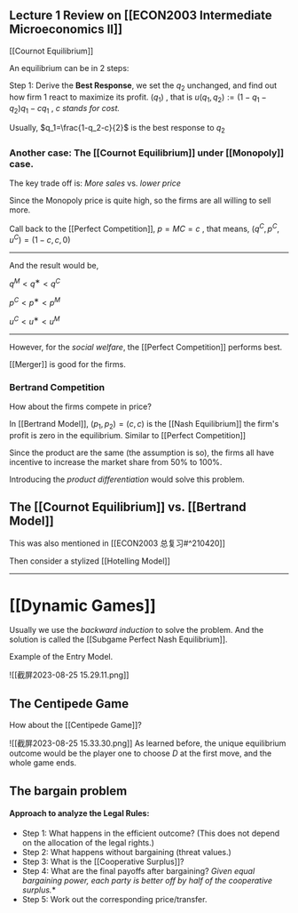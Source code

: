 
## Lecture 1 Review on [[ECON2003 Intermediate Microeconomics II]]

[[Cournot Equilibrium]]

An equilibrium can be in 2 steps:

Step 1: Derive the **Best Response**, we set the $q_2$ unchanged, and find out how firm 1 react to maximize its profit. ($q_1$) , that is $u(q_1,q_2):=(1-q_1-q_2)q_1-cq_1$ , *$c$ stands for cost.*

Usually, $q_1=\frac{1-q_2-c}{2}$ is the best response to $q_2$

### Another case: The [[Cournot Equilibrium]] under [[Monopoly]] case.

The key trade off is: *More sales* vs. *lower price*

Since the Monopoly price is quite high, so the firms are all willing to sell more.

Call back to the [[Perfect Competition]], $p=MC=c$ , that means, $(q^C,p^C,u^C)=(1-c,c,0)$ 

---

And the result would be,

$q^M < q^ ∗ < q^C$

$p^C < p^∗ < p^M$

$u^C < u^∗ < u^M$

---

However, for the *social welfare*, the [[Perfect Competition]] performs best.

[[Merger]] is good for the firms.

### Bertrand Competition

How about the firms compete in price? 

In [[Bertrand Model]], $(p_1,p_2)=(c,c)$ is the [[Nash Equilibrium]] the firm's profit is zero in the equilibrium. Similar to [[Perfect Competition]]

Since the product are the same (the assumption is so), the firms all have incentive to increase the market share from $50\%$ to $100\%$. 

Introducing the *product differentiation* would solve this problem.

## The [[Cournot Equilibrium]] vs. [[Bertrand Model]]

This was also mentioned in [[ECON2003 总复习#^210420]] 

Then consider a stylized [[Hotelling Model]]


---

# [[Dynamic Games]]

Usually we use the *backward induction* to solve the problem. And the solution is called the [[Subgame Perfect Nash Equilibrium]]. 

Example of the Entry Model.

![[截屏2023-08-25 15.29.11.png]]

## The Centipede Game

How about the [[Centipede Game]]?

![[截屏2023-08-25 15.33.30.png]]
As learned before, the unique equilibrium outcome would be the player one to choose $D$ at the first move, and the whole game ends.

## The bargain problem

#### Approach to analyze the Legal Rules:

- Step 1: What happens in the efficient outcome? (This does not depend on the allocation of the legal rights.) 
- Step 2: What happens without bargaining (threat values.) 
- Step 3: What is the [[Cooperative Surplus]]? 
- Step 4: What are the final payoffs after bargaining? *Given equal bargaining power, each party is better off by half of the cooperative surplus.**
- Step 5: Work out the corresponding price/transfer.

